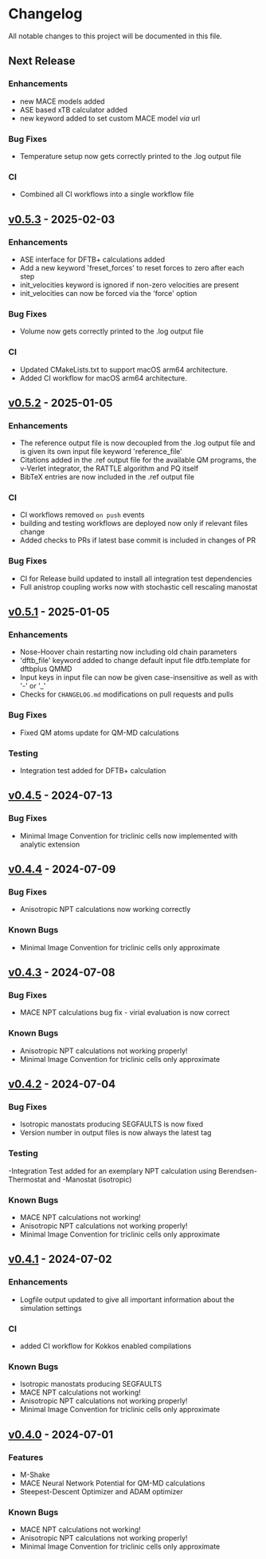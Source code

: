 # Changelog

All notable changes to this project will be documented in this file.

## Next Release

### Enhancements

- new MACE models added
- ASE based xTB calculator added
- new keyword added to set custom MACE model *via* url

### Bug Fixes

- Temperature setup now gets correctly printed to the .log output file

### CI

- Combined all CI workflows into a single workflow file


<!-- insertion marker -->
## [v0.5.3](https://github.com/MolarVerse/PQ/releases/tag/v0.5.3) - 2025-02-03

### Enhancements

- ASE interface for DFTB+ calculations added
- Add a new keyword 'freset_forces' to reset forces to zero after each step
- init_velocities keyword is ignored if non-zero velocities are present
- init_velocities can now be forced via the 'force' option

### Bug Fixes

- Volume now gets correctly printed to the .log output file

### CI

- Updated CMakeLists.txt to support macOS arm64 architecture.
- Added CI workflow for macOS arm64 architecture.

## [v0.5.2](https://github.com/MolarVerse/PQ/releases/tag/v0.5.2) - 2025-01-05

### Enhancements

- The reference output file is now decoupled from the .log output file and is given
  its own input file keyword 'reference_file'
- Citations added in the .ref output file for the available QM programs,
  the v-Verlet integrator, the RATTLE algorithm and PQ itself
- BibTeX entries are now included in the .ref output file

### CI

- CI workflows removed `on push` events
- building and testing workflows are deployed now only if relevant files change
- Added checks to PRs if latest base commit is included in changes of PR

### Bug Fixes

- CI for Release build updated to install all integration test dependencies
- Full anistrop coupling works now with stochastic cell rescaling manostat

## [v0.5.1](https://github.com/MolarVerse/PQ/releases/tag/v0.5.1) - 2025-01-05

### Enhancements

- Nose-Hoover chain restarting now including old chain parameters
- 'dftb_file' keyword added to change default input file dtfb.template
  for dftbplus QMMD
- Input keys in input file can now be given case-insensitive as well as with '-' or '_'
- Checks for `CHANGELOG.md` modifications on pull requests and pulls

### Bug Fixes

- Fixed QM atoms update for QM-MD calculations

### Testing

- Integration test added for DFTB+ calculation

## [v0.4.5](https://github.com/MolarVerse/PQ/releases/tag/v0.4.5) - 2024-07-13

### Bug Fixes

- Minimal Image Convention for triclinic cells now implemented with analytic extension

## [v0.4.4](https://github.com/MolarVerse/PQ/releases/tag/v0.4.4) - 2024-07-09

### Bug Fixes

- Anisotropic NPT calculations now working correctly

### Known Bugs

- Minimal Image Convention for triclinic cells only approximate

## [v0.4.3](https://github.com/MolarVerse/PQ/releases/tag/v0.4.3) - 2024-07-08

### Bug Fixes

- MACE NPT calculations bug fix - virial evaluation is now correct

### Known Bugs

- Anisotropic NPT calculations not working properly!
- Minimal Image Convention for triclinic cells only approximate

## [v0.4.2](https://github.com/MolarVerse/PQ/releases/tag/v0.4.2) - 2024-07-04

### Bug Fixes

- Isotropic manostats producing SEGFAULTS is now fixed
- Version number in output files is now always the latest tag

### Testing

-Integration Test added for an exemplary NPT calculation using Berendsen-Thermostat and -Manostat (isotropic)

### Known Bugs

- MACE NPT calculations not working!
- Anisotropic NPT calculations not working properly!
- Minimal Image Convention for triclinic cells only approximate

## [v0.4.1](https://github.com/MolarVerse/PQ/releases/tag/v0.4.1) - 2024-07-02

### Enhancements

- Logfile output updated to give all important information about the simulation settings

### CI

- added CI workflow for Kokkos enabled compilations

### Known Bugs

- Isotropic manostats producing SEGFAULTS
- MACE NPT calculations not working!
- Anisotropic NPT calculations not working properly!
- Minimal Image Convention for triclinic cells only approximate

## [v0.4.0](https://github.com/MolarVerse/PQ/releases/tag/v0.4.0) - 2024-07-01

### Features

- M-Shake
- MACE Neural Network Potential for QM-MD calculations
- Steepest-Descent Optimizer and ADAM optimizer

### Known Bugs

- MACE NPT calculations not working!
- Anisotropic NPT calculations not working properly!
- Minimal Image Convention for triclinic cells only approximate
